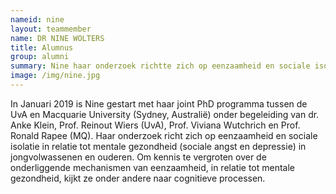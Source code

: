 ```yaml
---
nameid: nine
layout: teammember
name: DR NINE WOLTERS
title: Alumnus
group: alumni
summary: Nine haar onderzoek richtte zich op eenzaamheid en sociale isolatie in relatie tot mentale gezondheid (sociale angst en depressie) in jongvolwassenen en ouderen. 
image: /img/nine.jpg
---
```


In Januari 2019 is Nine gestart met haar joint PhD programma tussen de UvA en Macquarie University (Sydney, Australië) onder begeleiding van dr. Anke Klein, Prof. Reinout Wiers (UvA), Prof. Viviana Wutchrich en Prof. Ronald Rapee (MQ). Haar onderzoek richt zich op eenzaamheid en sociale isolatie in relatie tot mentale gezondheid (sociale angst en depressie) in jongvolwassenen en ouderen. Om kennis te vergroten over de onderliggende mechanismen van eenzaamheid, in relatie tot mentale gezondheid, kijkt ze onder andere naar cognitieve processen.
